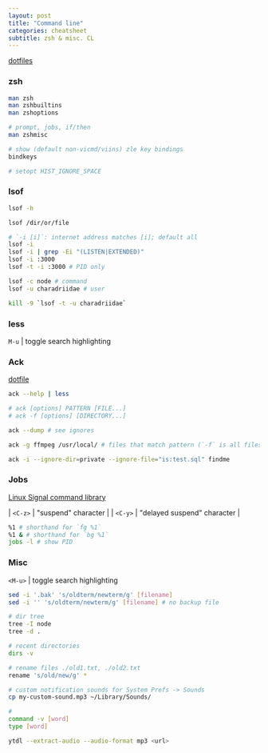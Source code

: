 ```yaml
---
layout: post
title: "Command line"
categories: cheatsheet
subtitle: zsh & misc. CL
---
```


[dotfiles](https://github.com/cozywigwam/dotfiles)


### zsh

```bash
man zsh
man zshbuiltins
man zshoptions

# prompt, jobs, if/then
man zshmisc

# show (default non-vicmd/viins) zle key bindings
bindkeys

# setopt HIST_IGNORE_SPACE
```


### lsof

```bash
lsof -h

lsof /dir/or/file

# `-i [i]`: internet address matches [i]; default all
lsof -i 
lsof -i | grep -Ei "(LISTEN|EXTENDED)"
lsof -i :3000
lsof -t -i :3000 # PID only

lsof -c node # command
lsof -u charadriidae # user

kill -9 `lsof -t -u charadriidae`
```


### less

`M-u` | toggle search highlighting


### Ack

[dotfile](https://raw.githubusercontent.com/cozywigwam/dotfiles/master/.ackrc)

```bash
ack --help | less

# ack [options] PATTERN [FILE...]
# ack -f [options] [DIRECTORY...]

ack --dump # see ignores

ack -g ffmpeg /usr/local/ # files that match pattern (`-f` is all files searched)

ack -i --ignore-dir=private --ignore-file="is:test.sql" findme

```


### Jobs

[Linux Signal command library](http://linux.about.com/od/commands/l/blcmdl7_signal.htm)

| `<C-z>` | "suspend" character |
| `<C-y>` | "delayed suspend" character |

```bash
%1 # shorthand for `fg %1`
%1 & # shorthand for `bg %1`
jobs -l # show PID
```


### Misc

`<M-u>` | toggle search highlighting

```bash
sed -i '.bak' 's/oldterm/newterm/g' [filename] 
sed -i '' 's/oldterm/newterm/g' [filename] # no backup file

# dir tree
tree -I node
tree -d .

# recent directories
dirs -v

# rename files ./old1.txt, ./old2.txt
rename 's/old/new/g' *

# custom notification sounds for System Prefs -> Sounds
cp my-custom-sound.mp3 ~/Library/Sounds/

# 
command -v [word]
type [word]

ytdl --extract-audio --audio-format mp3 <url>
```
